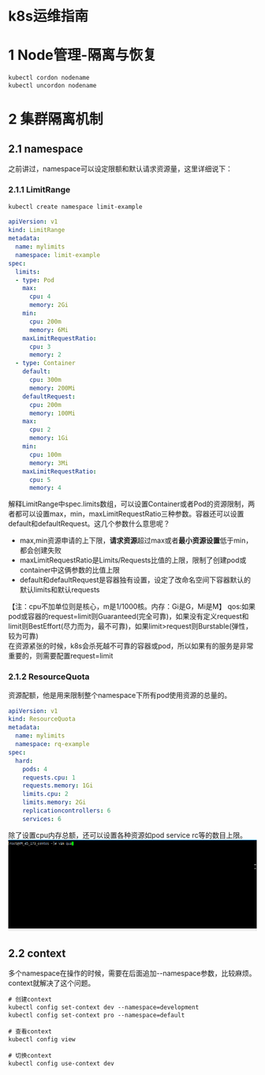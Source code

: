 # k8s运维指南
# 1 Node管理-隔离与恢复
```
kubectl cordon nodename
kubectl uncordon nodename
```
# 2 集群隔离机制
## 2.1 namespace
之前讲过，namespace可以设定限额和默认请求资源量，这里详细说下：
### 2.1.1 LimitRange
```
kubectl create namespace limit-example
```
```yml
apiVersion: v1
kind: LimitRange
metadata:
  name: mylimits
  namespace: limit-example
spec:
  limits:
  - type: Pod
    max:
      cpu: 4
      memory: 2Gi
    min:
      cpu: 200m
      memory: 6Mi
    maxLimitRequestRatio:
      cpu: 3
      memory: 2  
  - type: Container 
    default:
      cpu: 300m
      memory: 200Mi
    defaultRequest:
      cpu: 200m
      memory: 100Mi
    max:
      cpu: 2
      memory: 1Gi
    min:
      cpu: 100m
      memory: 3Mi
    maxLimitRequestRatio:
      cpu: 5
      memory: 4
```
解释LimitRange中spec.limits数组，可以设置Container或者Pod的资源限制，两者都可以设置max，min，maxLimitRequestRatio三种参数。容器还可以设置default和defaultRequest。这几个参数什么意思呢？
- max,min资源申请的上下限，**请求资源**超过max或者**最小资源设置**低于min，都会创建失败
- maxLimitRequestRatio是Limits/Requests比值的上限，限制了创建pod或container中这俩参数的比值上限
- default和defaultRequest是容器独有设置，设定了改命名空间下容器默认的默认limits和默认requests

【注：cpu不加单位则是核心，m是1/1000核。内存：Gi是G，Mi是M】
qos:如果pod或容器的request=limit则Guaranteed(完全可靠)，如果没有定义request和limit则BestEffort(尽力而为，最不可靠)，如果limit>request则Burstable(弹性，较为可靠)  
在资源紧张的时候，k8s会杀死越不可靠的容器或pod，所以如果有的服务是非常重要的，则需要配置request=limit

### 2.1.2 ResourceQuota
资源配额，他是用来限制整个namespace下所有pod使用资源的总量的。
```yml
apiVersion: v1
kind: ResourceQuota
metadata:
  name: mylimits
  namespace: rq-example
spec:
  hard:
    pods: 4
    requests.cpu: 1
    requests.memory: 1Gi
    limits.cpu: 2
    limits.memory: 2Gi
    replicationcontrollers: 6
    services: 6
```
除了设置cpu内存总额，还可以设置各种资源如pod service rc等的数目上限。
![quota](img/kube7.gif)
## 2.2 context
多个namespace在操作的时候，需要在后面追加--namespace参数，比较麻烦。context就解决了这个问题。
```
# 创建context
kubectl config set-context dev --namespace=development
kubectl config set-context pro --namespace=default

# 查看context
kubectl config view

# 切换context
kubectl config use-context dev
```
